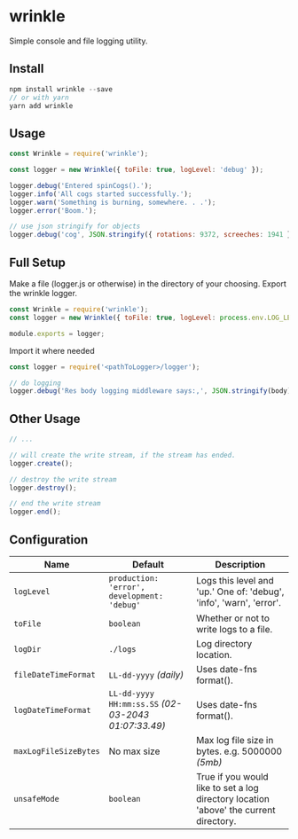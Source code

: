 # wrinkle
Simple console and file logging utility.

## Install
```js
npm install wrinkle --save
// or with yarn
yarn add wrinkle
```

## Usage
```js
const Wrinkle = require('wrinkle');

const logger = new Wrinkle({ toFile: true, logLevel: 'debug' });

logger.debug('Entered spinCogs().');
logger.info('All cogs started successfully.');
logger.warn('Something is burning, somewhere. . .');
logger.error('Boom.');

// use json stringify for objects
logger.debug('cog', JSON.stringify({ rotations: 9372, screeches: 1941 }));
```

## Full Setup
Make a file (logger.js or otherwise) in the directory of your choosing. Export the wrinkle logger.
```js
const Wrinkle = require('wrinkle');
const logger = new Wrinkle({ toFile: true, logLevel: process.env.LOG_LEVEL, fileDateTimeFormat: 'LL-dd-yyyy_H-m', maxLogFileSizeBytes: 5000 });

module.exports = logger;
```
Import it where needed
```js
const logger = require('<pathToLogger>/logger');

// do logging 
logger.debug('Res body logging middleware says:,', JSON.stringify(body));

```

## Other Usage
```js
// ...

// will create the write stream, if the stream has ended.
logger.create();

// destroy the write stream
logger.destroy();

// end the write stream
logger.end();
```

## Configuration
| Name          | Default                     |  Description    |
| ------------- | --------------------------- | --------------- |
| `logLevel`       | `production: 'error', development: 'debug'` | Logs this level and 'up.' One of: 'debug', 'info', 'warn', 'error'. |
| `toFile` | `boolean` | Whether or not to write logs to a file. |
| `logDir`      | `./logs` | Log directory location. |
| `fileDateTimeFormat`  | `LL-dd-yyyy` _(daily)_ | Uses date-fns format(). |
| `logDateTimeFormat` | `LL-dd-yyyy HH:mm:ss.SS` _(02-03-2043 01:07:33.49)_ | Uses date-fns format(). |
| `maxLogFileSizeBytes` | No max size | Max log file size in bytes. e.g. 5000000 _(5mb)_ |
| `unsafeMode` | `boolean` | True if you would like to set a log directory location 'above' the current directory. |
